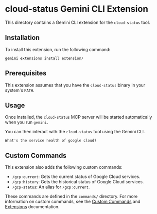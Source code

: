 # cloud-status Gemini CLI Extension

This directory contains a Gemini CLI extension for the `cloud-status` tool.

## Installation

To install this extension, run the following command:

```
gemini extensions install extension/
```

## Prerequisites

This extension assumes that you have the `cloud-status` binary in your system's `PATH`.

## Usage

Once installed, the `cloud-status` MCP server will be started automatically when you run `gemini`.

You can then interact with the `cloud-status` tool using the Gemini CLI.

```
What's the service health of google cloud?
```


## Custom Commands

This extension also adds the following custom commands:

*   `/gcp:current`: Gets the current status of Google Cloud services.
*   `/gcp:history`: Gets the historical status of Google Cloud services.
*   `/gcp-status`: An alias for `/gcp:current`.

These commands are defined in the `commands/` directory. For more information on custom commands, see the [Custom Commands](https://github.com/google-gemini/gemini-cli/blob/main/docs/cli/commands.md#custom-commands) and [Extensions](https://github.com/google-gemini/gemini-cli/blob/main/docs/extension.md) documentation.
